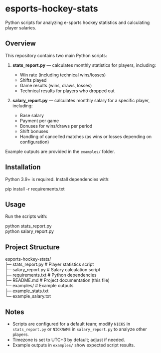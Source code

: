 # esports-hockey-stats

Python scripts for analyzing e-sports hockey statistics and calculating player salaries.

## Overview

This repository contains two main Python scripts:

1. **stats_report.py** — calculates monthly statistics for players, including:
   - Win rate (including technical wins/losses)
   - Shifts played
   - Game results (wins, draws, losses)
   - Technical results for players who dropped out

2. **salary_report.py** — calculates monthly salary for a specific player, including:
   - Base salary
   - Payment per game
   - Bonuses for wins/draws per period
   - Shift bonuses
   - Handling of cancelled matches (as wins or losses depending on configuration)

Example outputs are provided in the `examples/` folder.

## Installation

Python 3.9+ is required. Install dependencies with:

pip install -r requirements.txt

## Usage

Run the scripts with:

python stats_report.py  
python salary_report.py

## Project Structure

esports-hockey-stats/  
├─ stats_report.py        # Player statistics script  
├─ salary_report.py       # Salary calculation script  
├─ requirements.txt       # Python dependencies  
├─ README.md              # Project documentation (this file)  
└─ examples/              # Example outputs  
   ├─ example_stats.txt  
   └─ example_salary.txt  

## Notes

- Scripts are configured for a default team; modify `NICKS` in `stats_report.py` or `NICKNAME` in `salary_report.py` to analyze other players.  
- Timezone is set to UTC+3 by default; adjust if needed.  
- Example outputs in `examples/` show expected script results.
